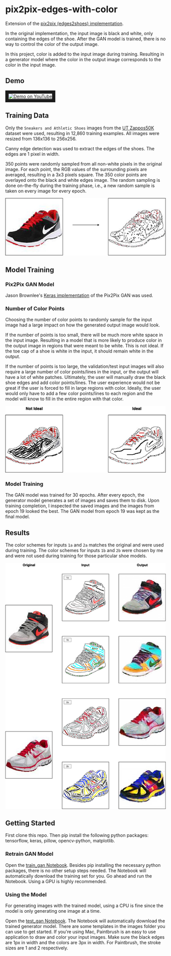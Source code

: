 # pix2pix-edges-with-color

Extension of the [pix2pix (edges2shoes) implementation](https://github.com/phillipi/pix2pix).

In the original implementation, the input image is black and white, only containing the edges of the shoe. After the GAN model is trained, there is no way to control the color of the output image.

In this project, color is added to the input image during training. Resulting in a generator model where the color in the output image corresponds to the color in the input image.

## Demo

<a href="https://www.youtube.com/watch?v=jElHHexi30I">
  <img src="https://img.youtube.com/vi/jElHHexi30I/0.jpg" alt="Demo on YouTube" width="240" height="180" border="10" />
</a>

## Training Data

Only the `Sneakers and Athletic Shoes` images from the [UT Zappos50K](http://vision.cs.utexas.edu/projects/finegrained/utzap50k/) dataset were used, resulting in 12,860 training examples. All images were resized from 136x136 to 256x256.

Canny edge detection was used to extract the edges of the shoes. The edges are 1 pixel in width.

350 points were randomly sampled from all non-white pixels in the original image. For each point, the RGB values of the surrounding pixels are averaged, resulting in a 3x3 pixels square. The 350 color points are overlayed onto the black and white edges image. The random sampling is done on-the-fly during the training phase, i.e., a new random sample is taken on every image for every epoch.

![preprocessing steps](images/training_data_preprocess_steps.png)

## Model Training

### Pix2Pix GAN Model

Jason Brownlee's [Keras implementation](https://machinelearningmastery.com/how-to-develop-a-pix2pix-gan-for-image-to-image-translation/) of the Pix2Pix GAN was used.

### Number of Color Points

Choosing the number of color points to randomly sample for the input image had a large impact on how the generated output image would look.

If the number of points is too small, there will be much more white space in the input image. Resulting in a model that is more likely to produce color in the output image in regions that were meant to be white. This is not ideal. If the toe cap of a shoe is white in the input, it should remain white in the output.

If the number of points is too large, the validation/test input images will also require a large number of color points/lines in the input, or the output will have a lot of white patches. Ultimately, the user will manually draw the black shoe edges and add color points/lines. The user experience would not be great if the user is forced to fill in large regions with color. Ideally, the user would only have to add a few color points/lines to each region and the model will know to fill in the entire region with that color.

![ideal number of points](images/ideal_number_of_points.png)


### Model Training

The GAN model was trained for 30 epochs. After every epoch, the generator model generates a set of images and saves them to disk. Upon training completion, I inspected the saved images and the images from epoch 19 looked the best. The GAN model from epoch 19 was kept as the final model.

## Results

The color schemes for inputs `1a` and `2a` matches the original and were used during training. The color schemes for inputs `1b` and `2b` were chosen by me and were not used during training for those particular shoe models.

![results](images/results.png)

## Getting Started

First clone this repo. Then pip install the following python packages: tensorflow, keras, pillow, opencv-python, matplotlib.

### Retrain GAN Model

Open the [train_gan Notebook](https://github.com/michaelnation26/pix2pix-edges-with-color/blob/master/train_gan.ipynb). Besides pip installing the necessary python packages, there is no other setup steps needed. The Notebook will automatically download the training set for you. Go ahead and run the Notebook. Using a GPU is highly recommended.

### Using the Model

For generating images with the trained model, using a CPU is fine since the model is only generating one image at a time.

Open the [test_gan Notebook](https://github.com/michaelnation26/pix2pix-edges-with-color/blob/master/test_gan.ipynb). The Notebook will automatically download the trained generator model. There are some templates in the images folder you can use to get started. If you're using Mac, Paintbrush is an easy to use application to draw and color your input images. Make sure the black edges are 1px in width and the colors are 3px in width. For Paintbrush, the stroke sizes are 1 and 2 respectively.
